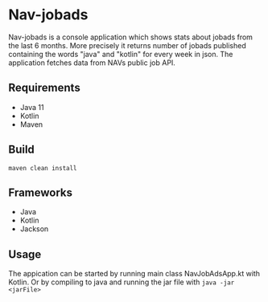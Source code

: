 # Nav-jobads

Nav-jobads is a console application which shows stats about jobads from the last 6 months. 
More precisely it returns number of jobads published containing the words "java" and "kotlin" for every week in json.
The application fetches data from NAVs public job API.


## Requirements
- Java 11
- Kotlin
- Maven
  

## Build
`maven clean install`

## Frameworks
- Java
- Kotlin
- Jackson



## Usage
The appication can be started by running main class NavJobAdsApp.kt with Kotlin.
Or by compiling to java and running the jar file with `java -jar <jarFile>`
